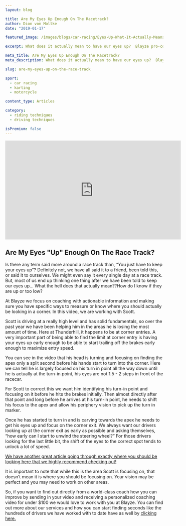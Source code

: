 ```yaml
---
layout: blog

title: Are My Eyes Up Enough On The Racetrack?
author: Dion von Moltke
date: "2019-01-17"

featured_image: /images/blogs/car-racing/Eyes-Up-What-It-Actually-Means-compressor.jpg

excerpt: What does it actually mean to have our eyes up?  Blayze pro-coach, Dion von Moltke, was recently helping Scott learn and we think this lesson may help you as well!

meta_title: Are My Eyes Up Enough On The Racetrack?
meta_description: What does it actually mean to have our eyes up?  Blayze pro-coach, Dion von Moltke, was recently helping Scott learn and we think this lesson may help you as well!

slug: are-my-eyes-up-on-the-race-track

sport:
  - car racing
  - karting
  - motorcycle

content_type: Articles

category:
  - riding techniques
  - driving techniques

isPremium: false
---
```


<iframe title="Blog iFrame" id="videoIframe" width="560" height="315" src="https://www.youtube.com/embed/cj-9w676VD4" frameborder="0" allow="accelerometer; autoplay; encrypted-media; gyroscope; picture-in-picture" allowfullscreen></iframe>

## Are My Eyes "Up" Enough On The Race Track?

Is there any term said more around a race track than, “You just have to keep your eyes up”? Definitely not, we have all said it to a friend, been told this, or said it to ourselves. We might even say it every single day at a race track. But, most of us end up thinking one thing after we have been told to keep our eyes up… What the hell does that actually mean??How do I know if they are up or too low?

At Blayze we focus on coaching with actionable information and making sure you have specific ways to measure or know where you should actually be looking in a corner. In this video, we are working with Scott.

Scott is driving at a really high level and has solid fundamentals, so over the past year we have been helping him in the areas he is losing the most amount of time. Here at Thunderhill, it happens to be at corner entries. A very important part of being able to find the limit at corner entry is having your eyes up early enough to be able to start trailing off the brakes early enough to maximize entry speed.

You can see in the video that his head is turning and focusing on finding the apex only a split second before his hands start to turn into the corner. Here we can tell he is largely focused on his turn in point all the way down until he is actually at the turn-in point, his eyes are not 1.5 - 2 steps in front of the racecar.

For Scott to correct this we want him identifying his turn-in point and focusing on it before he hits the brakes initially. Then almost directly after that point and long before he arrives at his turn-in point, he needs to shift his focus to the apex and allow his periphery vision to pick up the turn in marker.

Once he has started to turn in and is carving towards the apex he needs to get his eyes up and focus on the corner exit. We always want our drivers looking up at the corner exit as early as possible and asking themselves, “how early can I start to unwind the steering wheel?” For those drivers looking for the last little bit, the shift of the eyes to the correct spot tends to unlock a lot of speed.

[We have another great article going through exactly where you should be looking here that we highly recommend checking out!](/blog/car-racing/vision-on-the-racetrack-where-to-look-while-racing/)

It is important to note that while this is the area Scott is focusing on, that doesn’t mean it is where you should be focusing on. Your vision may be perfect and you may need to work on other areas.

So, if you want to find out directly from a world-class coach how you can improve by sending in your video and receiving a personalized coaching video for under \$100 we would love to work with you at Blayze. You can find out more about our services and how you can start finding seconds like the hundreds of drivers we have worked with to date have as well by [clicking here.](/pricing/)
